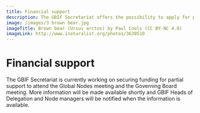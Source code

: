 ```yaml
---
title: Financial support
description: The GBIF Secretariat offers the possibility to apply for partial funding to attend the Governing Board meeting.
image: /images/3 brown bear.jpg
imageTitle: Brown bear (Ursus arctos) by Paul Cools (CC BY-NC 4.0)
imageLink: http://www.inaturalist.org/photos/3630510
---
```


# Financial support

The GBIF Secretariat is currently working on securing funding for partial support to attend the Global Nodes meeting and the Governing Board meeting. More information will be made available shortly and GBIF Heads of Delegation and Node managers will be notified when the information is available.
